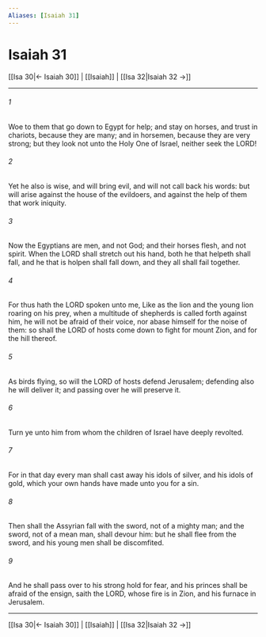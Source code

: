 ```yaml
---
Aliases: [Isaiah 31]
---
```

# Isaiah 31

[[Isa 30|← Isaiah 30]] | [[Isaiah]] | [[Isa 32|Isaiah 32 →]]
***



###### 1 
Woe to them that go down to Egypt for help; and stay on horses, and trust in chariots, because they are many; and in horsemen, because they are very strong; but they look not unto the Holy One of Israel, neither seek the LORD! 

###### 2 
Yet he also is wise, and will bring evil, and will not call back his words: but will arise against the house of the evildoers, and against the help of them that work iniquity. 

###### 3 
Now the Egyptians are men, and not God; and their horses flesh, and not spirit. When the LORD shall stretch out his hand, both he that helpeth shall fall, and he that is holpen shall fall down, and they all shall fail together. 

###### 4 
For thus hath the LORD spoken unto me, Like as the lion and the young lion roaring on his prey, when a multitude of shepherds is called forth against him, he will not be afraid of their voice, nor abase himself for the noise of them: so shall the LORD of hosts come down to fight for mount Zion, and for the hill thereof. 

###### 5 
As birds flying, so will the LORD of hosts defend Jerusalem; defending also he will deliver it; and passing over he will preserve it. 

###### 6 
Turn ye unto him from whom the children of Israel have deeply revolted. 

###### 7 
For in that day every man shall cast away his idols of silver, and his idols of gold, which your own hands have made unto you for a sin. 

###### 8 
Then shall the Assyrian fall with the sword, not of a mighty man; and the sword, not of a mean man, shall devour him: but he shall flee from the sword, and his young men shall be discomfited. 

###### 9 
And he shall pass over to his strong hold for fear, and his princes shall be afraid of the ensign, saith the LORD, whose fire is in Zion, and his furnace in Jerusalem.

***
[[Isa 30|← Isaiah 30]] | [[Isaiah]] | [[Isa 32|Isaiah 32 →]]
